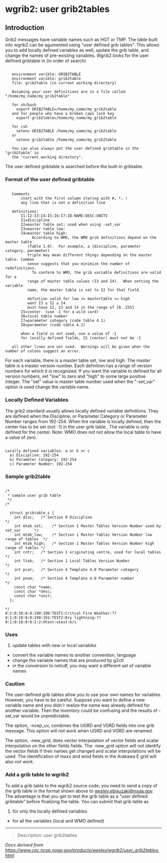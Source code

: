 # wgrib2: user grib2tables

## Introduction

Grib2 messages have variable names such as HGT or TMP. The table built into wgrib2
can be agumented using "user defined grib tables". This allows you to add locally
defined variables as well, update the grib table, and change the names of pre-existing
variables. Wgrib2 looks for the user defined gribtable in (in order of search)

```

   environment varible: GRIB2TABLE
   environment varible: grib2table
   file: grib2table (in current working directory)

   Assuming your user definitions are in a file called "/home/my_name/my_grib2table"

   for sh/bash
     export GRIB2TABLE=/home/my_name/my_grib2table
   and for people who have a broken caps lock key
     export grib2table=/home/my_name/my_grib2table

   for csh
     setenv GRIB2TABLE /home/my_name/my_grib2table
   or
     setenv grib2table /home/my_name/my_grib2table

   You can also always put the user defined gribtable in the "grib2table" in
   the "current working directory".

```

The user defined gribtable is searched before the built-in gribtable.

### Format of the user defined gribtable

```

   Comments
       start with the first column staring with #, *, !
       any line that is not a definition line

   definitions:
       I1:I2:I3:I4:I5:I6:I7:I8:NAME:DESC:UNITS
       I1=discipline
       I2=master table set: used when using -set_var
       I3=master table low:
       I4=master table high:
            According to WMO, the WMO grib definitions depend on the master table
          (Table 1.0).  For example, a (discipline, parameter category, parameter)
          triple may mean different things depending on the master table. Common
          sense suggests that you minimize the number of redefinitions.
            To conform to WMO, the grib variable definitions are valid for a
          range of master table values (I3 and I4).  When setting the variable
          name, the master table is set to I2 for that field.

          defintion valid for low <= mastertable <= high
          want I3 ≤ I2 ≤ I4
          must have I2, I3 and I4 in the range of [0..255]
       I5=center  (use -1 for a wild card)
       I6=local table number
       I7=parameter category (code table 4.1)
       I8=parameter (code table 4.2)

       when a field is not used, use a value of -1
       for locally defined fields, I5 (center) must not be -1

   all other lines are not used.  Warnings will be given when the number of colons suggest an error.

```

For each variable, there is a master table set, low and high. The master table is a master
version number. Each definition has a range of version numbers for which it is recognized.
If you want the variable to defined for all version numbers, set "low" to zero and "high"
to some large positive integer. The "set" value is master table number used when the "-set_var"
option is used change the variable name.

### Locally Defined Variables

The grib2 standard usually allows locally defined variable definitions.
They are defined when the Discipline, or Parameter Category or Parameter Number
ranges from 192-254. When the variable is locally defined, then the
center has to be set (not -1) in the user grib table.. The variable is only
defined for the center. Note: WMO does not not allow the local table to have
a value of zero.

```

Locally defined variables: a or b or c
  a) Discipline: 192-254
  b) Parameter Category: 192-254
  c) Parameter Number: 192-254

```

### Sample grib2table

```

/*
 * sample user grib table
 */
/*

  struct gribtable_s {
    int disc;   /* Section 0 Discipline                                */
    int mtab_set;    /* Section 1 Master Tables Version Number used by set_var      */
    int mtab_low;    /* Section 1 Master Tables Version Number low range of tables  */
    int mtab_high;   /* Section 1 Master Tables Version Number high range of tables */
    int cntr;   /* Section 1 originating centre, used for local tables */
    int ltab;   /* Section 1 Local Tables Version Number               */
    int pcat;   /* Section 4 Template 4.0 Parameter category           */
    int pnum;   /* Section 4 Template 4.0 Parameter number             */
    const char *name;
    const char *desc;
    const char *unit;
  };

*/
0:1:0:10:8:0:190:190:TEST1:Critcal Fire Weather:??
0:1:0:10:8:0:190:191:TEST2:Dry lightning:??
0:1:0:10:0:0:2:2:Utest:utest:m/s

```

### Uses

1. update tables with new or local variables

- convert the variable names to another convention, language
- change the variable names that are produced by g2ctl
- in the conversion to netcdf, you may want a different set of variable names

### Caution

The user-defined grib tables allow you to use your own names for variables.
However, you have to be careful. Suppose you want to define a new variable
name and you didn'r realize the name was already defined for another variable.
Then the inventory could be confusing and the results of -set_var would be
unpredictable.

The option, -ncep_uv, combines the UGRD and VGRD fields into one
grib message. This option will not work when UGRD and VGRD are renamed.

The option, -new_grid, does vector interpolation of vector fields and
scalar interpolation on the other fields fields. The -new_grid option will
not identify the vector fields if their names get changed and scalar
interpolations will be used. The identification of maxx and wind fields
in the Arakawa E grid will also not work.

### Add a grib table to wgrib2

To add a grib table to the wgrib2 source code, you need to send a copy of
the grib table in the format shown above to wesley.ebisuzaki@noaa.gov. The
advantage is that you get to test the grib table as a "user defined gribtable"
before finalizing the table. You can submit that grib table as

1. for only the locally defined variables

- for all the variables (local and WMO defined)

---

> Description: user grib2tables

_Docs derived from <https://www.cpc.ncep.noaa.gov/products/wesley/wgrib2/user_grib2tables.html>_
